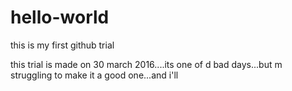 # hello-world
this is my first github trial


this trial is made on 30 march 2016....its one of d bad days...but m struggling to make it a good one...and i'll
